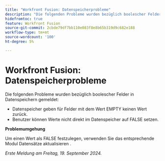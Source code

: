 ```yaml
---
title: "Workfront Fusion: Datenspeicherprobleme"
description: "Die folgenden Probleme wurden bezüglich boolescher Felder in Datenspeichern gemeldet: Datenspeicher geben für Felder mit dem Wert EMPTY keinen Wert zurück und Benutzer können Werte nicht direkt im Datenspeicher auf FALSE setzen."
hidefromtoc: true
feature: Workfront Fusion
source-git-commit: 2cbde79df7bb110e083f8e8b65b319d9c682e188
workflow-type: tm+mt
source-wordcount: '100'
ht-degree: 5%

---
```



# Workfront Fusion: Datenspeicherprobleme

Die folgenden Probleme wurden bezüglich boolescher Felder in Datenspeichern gemeldet:

* Datenspeicher geben für Felder mit dem Wert EMPTY keinen Wert zurück.
* Benutzer können Werte nicht direkt im Datenspeicher auf FALSE setzen.

**Problemumgehung**

Um einen Wert als FALSE festzulegen, verwenden Sie das entsprechende Modul Datensätze aktualisieren .

_Erste Meldung am Freitag, 19. September 2024._
